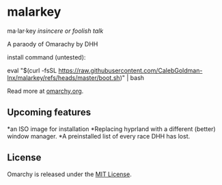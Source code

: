 # malarkey
ma·​lar·​key
*insincere or foolish talk*

A paraody of Omarachy by DHH

install command (untested):

eval "$(curl -fsSL https://raw.githubusercontent.com/CalebGoldman-lnx/malarkey/refs/heads/master/boot.sh)" | bash

Read more at [omarchy.org](https://omarchy.org).

## Upcoming features
*an ISO image for installation
*Replacing hyprland with a different (better) window manager.
*A preinstalled list of every race DHH has lost.


## License

Omarchy is released under the [MIT License](https://opensource.org/licenses/MIT).

